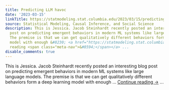 ```yaml
---
title: Predicting LLM havoc
date: '2023-03-15'
linkTitle: https://statmodeling.stat.columbia.edu/2023/03/15/predicting-llm-havoc/
source: Statistical Modeling, Causal Inference, and Social Science
description: This is Jessica. Jacob Steinhardt recently posted an interesting blog
  post on predicting emergent behaviors in modern ML systems like large language models.
  The premise is that we can get qualitatively different behaviors form a deep learning
  model with enough &#8230; <a href="https://statmodeling.stat.columbia.edu/2023/03/15/predicting-llm-havoc/">Continue
  reading <span class="meta-nav">&#8594;</span></a> ...
disable_comments: true
---
```

This is Jessica. Jacob Steinhardt recently posted an interesting blog post on predicting emergent behaviors in modern ML systems like large language models. The premise is that we can get qualitatively different behaviors form a deep learning model with enough &#8230; <a href="https://statmodeling.stat.columbia.edu/2023/03/15/predicting-llm-havoc/">Continue reading <span class="meta-nav">&#8594;</span></a> ...